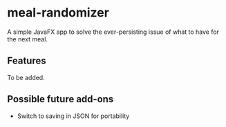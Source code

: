 # meal-randomizer

A simple JavaFX app to solve the ever-persisting issue of what to have for the next meal. 

## Features

To be added.

## Possible future add-ons
- Switch to saving in JSON for portability
